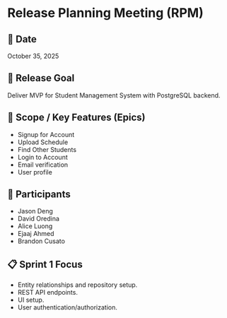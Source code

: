 # Release Planning Meeting (RPM)

## 📅 Date
October 35, 2025

## 🎯 Release Goal
Deliver MVP for Student Management System with PostgreSQL backend.

## 🧭 Scope / Key Features (Epics)
- Signup for Account
- Upload Schedule
- Find Other Students
- Login to Account
- Email verification
- User profile

## 👥 Participants
- Jason Deng
- David Oredina
- Alice Luong
- Ejaaj Ahmed
- Brandon Cusato

## 📋 Sprint 1 Focus
- Entity relationships and repository setup.
- REST API endpoints.
- UI setup.
- User authentication/authorization.
